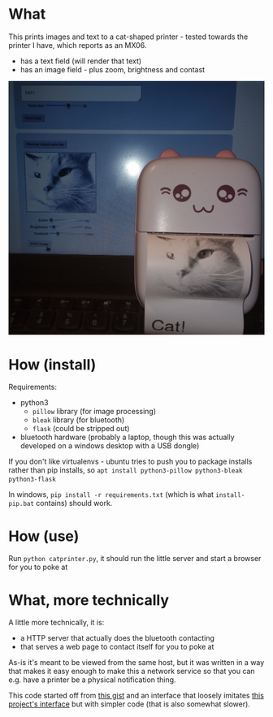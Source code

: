 # What

This prints images and text to a cat-shaped printer - tested towards the printer I have, which reports as an MX06.
- has a text field (will render that text)
- has an image field - plus zoom, brightness and contast

![what it looks like](https://raw.githubusercontent.com/knobs-dials/catprinter/refs/heads/main/what.jpg)


# How (install)

Requirements:
- python3
  - `pillow` library (for image processing)
  - `bleak` library (for bluetooth)
  - `flask` (could be stripped out)
- bluetooth hardware (probably a laptop, though this was actually developed on a windows desktop with a USB dongle)

If you don't like virtualenvs - ubuntu tries to push you to package installs rather than pip installs, so `apt install python3-pillow python3-bleak python3-flask`

In windows, `pip install -r requirements.txt` (which is what `install-pip.bat` contains) should work.


# How (use)

Run `python catprinter.py`, it should run the little server and start a browser for you to poke at


# What, more technically

A little more technically, it is:
- a HTTP server that actually does the bluetooth contacting
- that serves a web page to contact itself for you to poke at 

As-is it's meant to be viewed from the same host,
but it was written in a way that makes it easy enough 
to make this a network service so that you can e.g. have a printer be a physical notification thing.

This code started off from [this gist](https://gist.github.com/mpomery/6514e521d3d03abce697409609978ede) 
and an interface that loosely imitates [this project's interface](https://github.com/NaitLee/Cat-Printer) but with simpler code (that is also somewhat slower).



